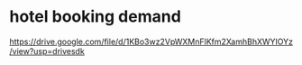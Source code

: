 # hotel booking demand

https://drive.google.com/file/d/1KBo3wz2VpWXMnFlKfm2XamhBhXWYlOYz/view?usp=drivesdk
